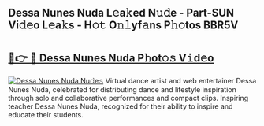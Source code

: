 ## Dessa Nunes Nuda L𝚎a𝚔ed N𝚞𝚍e - Part-SUN Vi𝚍𝚎o L𝚎a𝚔s - H𝚘𝚝 O𝚗𝚕yf𝚊ns P𝚑𝚘tos BBR5V

# <h2><a href="http://kfdocl.oniu.top/?m=Dessa+Nunes+Nuda">🔗👉 🔴 Dessa Nunes Nuda P𝚑ot𝚘𝚜 V𝚒d𝚎o</a></h2>

[![Dessa Nunes Nuda Nu𝚍e𝚜](https://i.imgur.com/0qMVB7G.gif)](http://kfdocl.oniu.top/?m=Dessa+Nunes+Nuda)
Virtual dance artist and web entertainer Dessa Nunes Nuda, celebrated for distributing dance and lifestyle inspiration through solo and collaborative performances and compact clips. Inspiring teacher Dessa Nunes Nuda, recognized for their ability to inspire and educate their students.  
